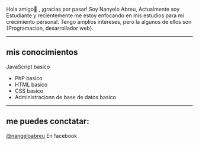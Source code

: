 Hola amigo👋 , ¡gracias por pasar! Soy Nanyelo Abreu, Actualmente soy Estudiante y recientemente me estoy enfocando en mis estudios para mi crecimiento personal. Tengo amplios intereses, pero la algunos de ellos son {Programacion, desarrollador web}.

_____________
## mis conocimientos 

JavaScript  basico
* PhP basico
* HTML basico
* CSS basico
* Administracionn de base de datos basico

______
## me puedes conctatar: 
[@nangeloabreu](https://www.facebook.com/nangelo.abreu.1) En facebook 
<!--
**nanyelofe123/nanyelofe123** is a ✨ _special_ ✨ repository because its `README.md` (this file) appears on your GitHub profile.


